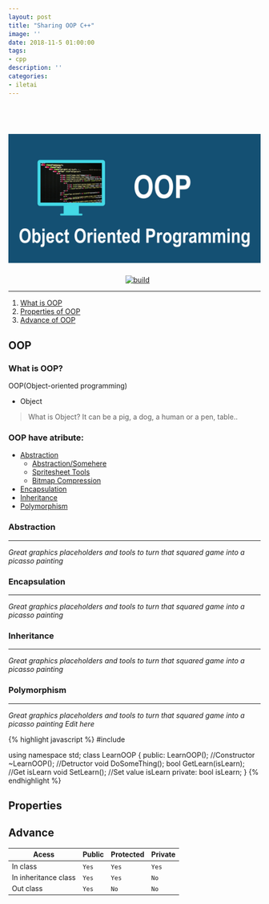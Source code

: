 ```yaml
---
layout: post
title: "Sharing OOP C++"
image: ''
date: 2018-11-5 01:00:00
tags:
- cpp
description: ''
categories:
- iletai 
---
```


<h1 align="center">
    <img width="1200" src="https://github.com/iletai/space-jekyll-template/blob/master/src/img/object-oriented-programming-oop.png?raw=true" alt="logo"/>
</h1>
<p align="center">
    <a href="https://travis-ci.org/ellisonleao/magictools"><img src="https://travis-ci.org/ellisonleao/magictools.svg?branch=master" alt="build"/></a>
</p>
<hr/>

1. [What is OOP](#oop)
2. [Properties of OOP](#properties)
3. [Advance of OOP](#advance)

## OOP
 ### What is OOP? 

OOP(Object-oriented programming) 
 * Object 
  > What is Object? It can be a pig, a dog, a human or a pen, table..


### OOP have atribute: 

  - [Abstraction](#abstraction)
    - [Abstraction/Somehere](#somehere)
    - [Spritesheet Tools](#spritesheet-tools)
    - [Bitmap Compression](#bitmap-compression)
  - [Encapsulation](#encapsulation)
  - [Inheritance](#inheritance)
  - [Polymorphism](#polymorphism)

### Abstraction  
--------
*Great graphics placeholders and tools to turn that squared game into a picasso painting*

### Encapsulation
--------
*Great graphics placeholders and tools to turn that squared game into a picasso painting*

### Inheritance
--------
*Great graphics placeholders and tools to turn that squared game into a picasso painting*

### Polymorphism
--------
*Great graphics placeholders and tools to turn that squared game into a picasso painting*
*Edit here*

{% highlight javascript %}
#include <iostream>

using namespace std;
class LearnOOP
{
 public: 
  LearnOOP(); //Constructor
  ~LearnOOP(); //Detructor
  void DoSomeThing();
  bool GetLearn(isLearn); //Get isLearn
  void SetLearn();        //Set value isLearn
 private:
  bool isLearn;
}
{% endhighlight %}

## Properties

## Advance
 
|Acess|Public| Protected|Private|
|--|--|--|--|
|In class|`Yes`|`Yes`|`Yes`
|In inheritance class|`Yes`|`Yes`|`No`
|Out class|`Yes`|`No`|`No`

 
